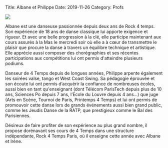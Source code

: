 Title: Albane et Philippe 
Date: 2019-11-26
Category: Profs 

![](/images/albane_philippe.jpg)

Albane est une danseuse passionnée depuis deux ans de Rock 4 temps. Son expérience de 18 ans de danse classique lui apporte exigence et rigueur. Et avec une belle progression à la clé, elle participe maintenant aux cours assurés à la Mas le mercredi soir où elle a à cœur de transmettre le plaisir que procure la danse à travers un équilibre technique et artistique. Elle apprécie aussi composer des chorégraphies et ses récentes participations aux compétitions lui ont permis d'atteindre plusieurs podiums.

Danseur de 4 Temps depuis de longues années, Philippe arpente également les soirées valse, tango et West Coast Swing. Sa pédagogie éprouvée et son écoute lui ont permis d’acquérir la confiance de nombreuses écoles, aussi bien en tant qu'enseignant (dont Télécom ParisTech depuis plus de 10 ans, Sciences Po depuis 7 ans, l’Ecole du Louvre depuis 4 ans...) que juge (Arts en Scène, Tournoi de Paris, Printemps 4 Temps) et lui ont permis de promouvoir cette danse lors de grands événements aussi bien grand public, comme les Jeudis Danse de la RATP, que prestigieux comme le Bal des Parisiennes.

Désireux de faire profiter de son expérience au plus grand nombre, il propose dorénavant ses cours de 4 Temps dans une structure indépendante, Rock 4 Temps Paris, où il enseigne cette année avec Albane et Irène.
